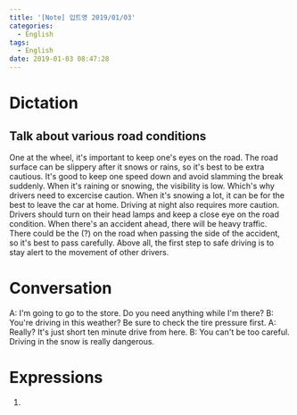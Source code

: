 ```yaml
---
title: '[Note] 입트영 2019/01/03'
categories:
  - English
tags:
  - English
date: 2019-01-03 08:47:28
---
```


# Dictation

## Talk about various road conditions

One at the wheel, it's important to keep one's eyes on the road. The road surface can be slippery after it snows or rains, so it's best to be extra cautious. It's good to keep one speed down and avoid slamming the break suddenly. When it's raining or snowing, the visibility is low. Which's why drivers need to excercise caution. When it's snowing a lot, it can be for the best to leave the car at home. Driving at night also requires more caution. Drivers should turn on their head lamps and keep a close eye on the road condition. When there's an accident ahead, there will be heavy traffic. There could be the (?) on the road when passing the side of the accident, so it's best to pass carefully. Above all, the first step to safe driving is to stay alert to the movement of other drivers.

# Conversation

A: I'm going to go to the store. Do you need anything while I'm there?
B: You're driving in this weather? Be sure to check the tire pressure first.
A: Really? It's just short ten minute drive from here.
B: You can't be too careful. Driving in the snow is really dangerous.


# Expressions

1.